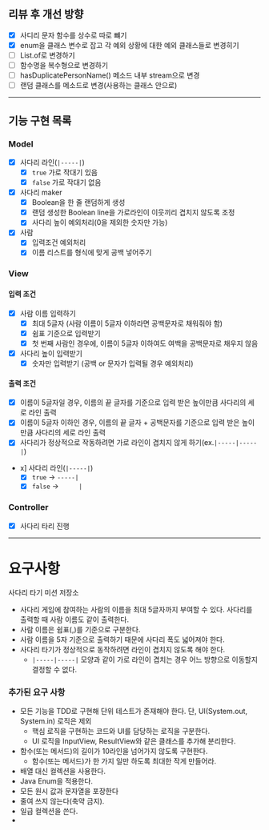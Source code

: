 ## 리뷰 후 개선 방향
- [x] 사디리 문자 함수를 상수로 따로 뺴기
- [x] enum을 클래스 변수로 잡고 각 예외 상황에 대한 예외 클래스들로 변경히기
- [ ] List.of로 변경하기
- [ ] 함수명을 복수형으로 변경하기
- [ ] hasDuplicatePersonName() 메소드 내부 stream으로 변경
- [ ] 랜덤 클래스를  메소드로 변경(사용하는 클래스 안으로)

---
## 기능 구현 목록

### Model
- [x] 사다리 라인(`|-----|`)
  - [x] `true` 가로 작대기 있음
  - [x] `false` 가로 작대기 없음
- [x] 사다리 maker
  - [x] Boolean을 한 줄 랜덤하게 생성
  - [x] 랜덤 생성한 Boolean line을 가로라인이 이웃끼리 겹치지 않도록 조정
  - [x] 사다리 높이 예외처리(0을 제외한 숫자만 가능)
- [x] 사람
  - [x] 입력조건 예외처리
  - [x] 이름 리스트를 형식에 맞게 공백 넣어주기

### View
#### 입력 조건
- [x] 사람 이름 입력하기
  - [x] 최대 5글자 (사람 이름이 5글자 이하라면 공백문자로 채워줘야 함)
  - [x] 쉼표 기준으로 입력받기
  - [x] 첫 번째 사람인 경우에, 이름이 5글자 이하여도 여백을 공백문자로 채우지 않음
- [x] 사다리 높이 입력받기
  - [x] 숫자만 입력받기 (공백 or 문자가 입력될 경우 예외처리)

#### 출력 조건
- [x] 이름이 5글자일 경우, 이름의 끝 글자를 기준으로 입력 받은 높이만큼 사다리의 세로 라인 출력
- [x] 이름이 5글자 이하인 경우, 이름의 끝 글자 + 공백문자를 기준으로 입력 받은 높이만큼 사다리의 세로 라인 출력
- [x] 사다리가 정상적으로 작동하려면 가로 라인이 겹치지 않게 하기(ex.`|-----|-----|`)
- x] 사다리 라인(`|-----|`)
  - [x] `true` -> `-----|`
  - [x] `false` -> `     |`

### Controller
- [x] 사다리 타리 진행

---
# 요구사항
사다리 타기 미션 저장소
- 사다리 게임에 참여하는 사람의 이름을 최대 5글자까지 부여할 수 있다. 사다리를 출력할 때 사람 이름도 같이 출력한다.
- 사람 이름은 쉼표(,)를 기준으로 구분한다.
- 사람 이름을 5자 기준으로 출력하기 때문에 사다리 폭도 넓어져야 한다.
- 사다리 타기가 정상적으로 동작하려면 라인이 겹치지 않도록 해야 한다.
    - `|-----|-----|` 모양과 같이 가로 라인이 겹치는 경우 어느 방향으로 이동할지 결정할 수 없다.

### 추가된 요구 사항
- 모든 기능을 TDD로 구현해 단위 테스트가 존재해야 한다. 단, UI(System.out, System.in) 로직은 제외
  - 핵심 로직을 구현하는 코드와 UI를 담당하는 로직을 구분한다.
  - UI 로직을 InputView, ResultView와 같은 클래스를 추가해 분리한다.
- 함수(또는 메서드)의 길이가 10라인을 넘어가지 않도록 구현한다.
  - 함수(또는 메서드)가 한 가지 일만 하도록 최대한 작게 만들어라.
- 배열 대신 컬렉션을 사용한다.
- Java Enum을 적용한다.
- 모든 원시 값과 문자열을 포장한다
- 줄여 쓰지 않는다(축약 금지).
- 일급 컬렉션을 쓴다.
- 
